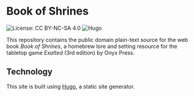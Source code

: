 # Book of Shrines

![License: CC BY-NC-SA 4.0](https://licensebuttons.net/l/by-nc-nd/3.0/nl/88x31.png)
![Hugo](https://img.shields.io/badge/Hugo-black.svg?style=for-the-badge&logo=Hugo)

This repository contains the public domain plain-text source for the web book
_Book of Shrines_, a homebrew lore and setting resource for the tabletop game
_Exalted_ (3rd edition) by Onyx Press.

## Technology

This site is built using [Hugo](https://https://gohugo.io), a static site
generator.
